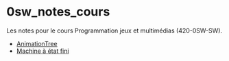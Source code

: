 # 0sw_notes_cours
Les notes pour le cours Programmation jeux et multimédias (420-0SW-SW).

- [AnimationTree](AnimationTree.md)
- [Machine à état fini](MachineAEtatFini.md)